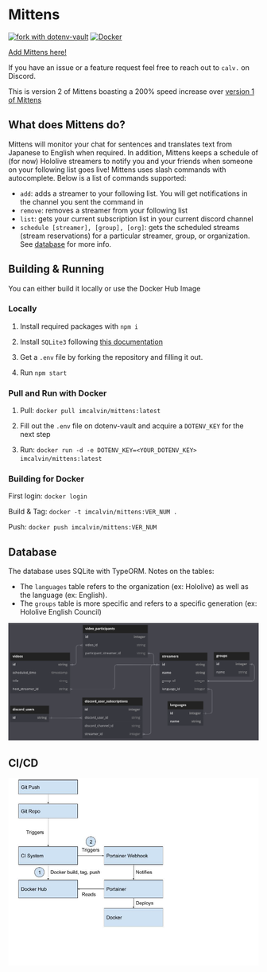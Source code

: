 # Mittens 
[![fork with dotenv-vault](https://badge.dotenv.org/fork.svg?r=1)](https://vault.dotenv.org/project/vlt_a88b4b86e3be377976336d5bc2d9f508d0792bbfd9cce02ce5af9879e452e3ca/example)
[![Docker](https://github.com/im-calvin/Mittens/actions/workflows/docker.yml/badge.svg)](https://github.com/im-calvin/Mittens/actions/workflows/docker.yml)

[Add Mittens here!](https://discord.com/api/oauth2/authorize?client_id=631663182397702146&permissions=414464715840&scope=bot)

If you have an issue or a feature request feel free to reach out to `calv.` on Discord.

This is version 2 of Mittens boasting a 200% speed increase over [version 1 of Mittens](https://github.com/im-calvin/mittens_bot_v1)

## What does Mittens do?

Mittens will monitor your chat for sentences and translates text from Japanese to English when required. In addition, Mittens keeps a schedule of (for now) Hololive streamers to notify you and your friends when someone on your following list goes live!
Mittens uses slash commands with autocomplete. Below is a list of commands supported:
- `add`: adds a streamer to your following list. You will get notifications in the channel you sent the command in
- `remove`: removes a streamer from your following list
- `list`: gets your current subscription list in your current discord channel
- `schedule [streamer], [group], [org]`: gets the scheduled streams (stream reservations) for a particular streamer, group, or organization. See [database](#database) for more info.


## Building & Running

You can either build it locally or use the Docker Hub Image 

### Locally

1. Install required packages with `npm i`

2. Install `SQLite3` following [this documentation](https://www.sqlite.org/download.html)

3. Get a `.env` file by forking the repository and filling it out.

4. Run `npm start`

### Pull and Run with Docker

1. Pull: `docker pull imcalvin/mittens:latest`

2. Fill out the `.env` file on dotenv-vault and acquire a `DOTENV_KEY` for the next step

3. Run: `docker run -d -e DOTENV_KEY=<YOUR_DOTENV_KEY> imcalvin/mittens:latest`

### Building for Docker
First login: `docker login`

Build & Tag: `docker -t imcalvin/mittens:VER_NUM .`

Push: `docker push imcalvin/mittens:VER_NUM`

## Database 

The database uses SQLite with TypeORM. Notes on the tables:
- The `languages` table refers to the organization (ex: Hololive) as well as the language (ex: English). 
- The `groups` table is more specific and refers to a specific generation (ex: Hololive English Council)


![Database Diagram](/static/dbdiagram.png)

## CI/CD

![CI/CD Pipeline](/static/CI_CD.jpg)
